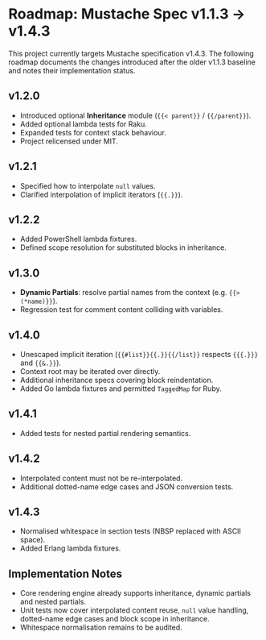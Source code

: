 # Roadmap: Mustache Spec v1.1.3 → v1.4.3

This project currently targets Mustache specification v1.4.3. The following roadmap documents the changes introduced after the older v1.1.3 baseline and notes their implementation status.

## v1.2.0
- Introduced optional **Inheritance** module (`{{< parent}}` / `{{/parent}}`).
- Added optional lambda tests for Raku.
- Expanded tests for context stack behaviour.
- Project relicensed under MIT.

## v1.2.1
- Specified how to interpolate `null` values.
- Clarified interpolation of implicit iterators (`{{.}}`).

## v1.2.2
- Added PowerShell lambda fixtures.
- Defined scope resolution for substituted blocks in inheritance.

## v1.3.0
- **Dynamic Partials**: resolve partial names from the context (e.g. `{{> (*name)}}`).
- Regression test for comment content colliding with variables.


## v1.4.0
- Unescaped implicit iteration (`{{#list}}{{.}}{{/list}}` respects `{{{.}}}` and `{{&.}}`).
- Context root may be iterated over directly.
- Additional inheritance specs covering block reindentation.
- Added Go lambda fixtures and permitted `TaggedMap` for Ruby.

## v1.4.1
- Added tests for nested partial rendering semantics.

## v1.4.2
- Interpolated content must not be re-interpolated.
- Additional dotted-name edge cases and JSON conversion tests.

## v1.4.3
- Normalised whitespace in section tests (NBSP replaced with ASCII space).
- Added Erlang lambda fixtures.

## Implementation Notes
- Core rendering engine already supports inheritance, dynamic partials and nested partials.
- Unit tests now cover interpolated content reuse, `null` value handling, dotted-name edge cases and block scope in inheritance.
- Whitespace normalisation remains to be audited.

